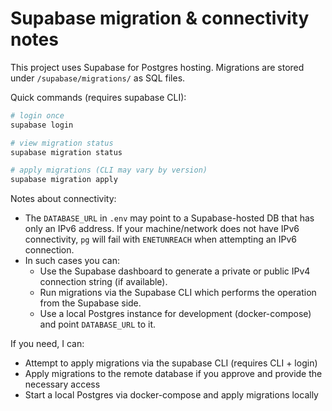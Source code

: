 # Supabase migration & connectivity notes

This project uses Supabase for Postgres hosting. Migrations are stored under `/supabase/migrations/` as SQL files.

Quick commands (requires supabase CLI):

```bash
# login once
supabase login

# view migration status
supabase migration status

# apply migrations (CLI may vary by version)
supabase migration apply
```

Notes about connectivity:
- The `DATABASE_URL` in `.env` may point to a Supabase-hosted DB that has only an IPv6 address. If your machine/network does not have IPv6 connectivity, `pg` will fail with `ENETUNREACH` when attempting an IPv6 connection.
- In such cases you can:
  - Use the Supabase dashboard to generate a private or public IPv4 connection string (if available).
  - Run migrations via the Supabase CLI which performs the operation from the Supabase side.
  - Use a local Postgres instance for development (docker-compose) and point `DATABASE_URL` to it.

If you need, I can:
- Attempt to apply migrations via the supabase CLI (requires CLI + login)
- Apply migrations to the remote database if you approve and provide the necessary access
- Start a local Postgres via docker-compose and apply migrations locally
